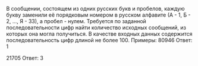 В сообщении, состоящем из одних русских букв и пробелов, каждую букву заменили её порядковым номером в русском алфавите (А - 1, Б - 2, ..., Я - 33), а пробел - нулем. Требуется по заданной последовательности цифр найти количество исходных сообщений, из которых она могла получиться. В качестве входных данных содержится последовательность цифр длиной не более 100. 
Примеры:
80946
Ответ: 1

21705
Ответ: 3

